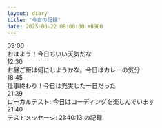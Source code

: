 ```yaml
---
layout: diary
title: "今日の記録"
date: 2025-06-22 09:00:00 +0900
---
```


<div class="diary-message">
  <div class="diary-message-time">09:00</div>
  <div class="diary-message-content">おはよう！今日もいい天気だな</div>
</div>

<div class="diary-message">
  <div class="diary-message-time">12:30</div>
  <div class="diary-message-content">お昼ご飯は何にしようかな。今日はカレーの気分</div>
</div>

<div class="diary-message">
  <div class="diary-message-time">18:45</div>
  <div class="diary-message-content">仕事終わり！今日は充実した一日だった</div>
</div>

<div class="diary-message">
  <div class="diary-message-time">21:39</div>
  <div class="diary-message-content">ローカルテスト: 今日はコーディングを楽しんでいます</div>
</div>

<div class="diary-message">
  <div class="diary-message-time">21:40</div>
  <div class="diary-message-content">テストメッセージ: 21:40:13 の記録</div>
</div>
